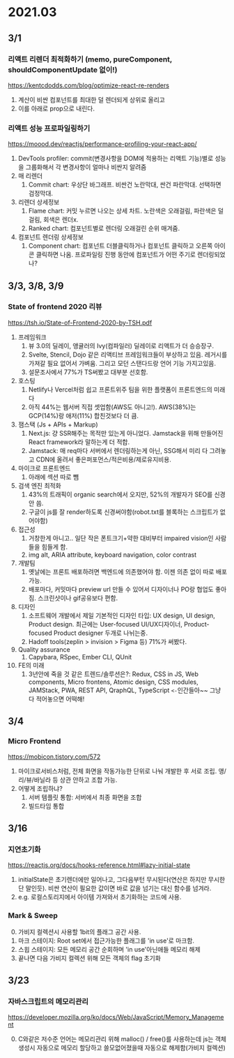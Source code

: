 # 2021.03

## 3/1

### 리액트 리렌더 최적화하기 (memo, pureComponent, shouldComponentUpdate 없이!)

https://kentcdodds.com/blog/optimize-react-re-renders

1. 계산이 비싼 컴포넌트를 최대한 덜 렌더되게 상위로 올리고
2. 이를 아래로 prop으로 내린다.

### 리액트 성능 프로파일링하기

https://moood.dev/reactjs/performance-profiling-your-react-app/

1. DevTools profiler: commit(변경사항을 DOM에 적용하는 리액트 기능)별로 성능을 그룹화해서 각 변경사항이 얼마나 비싼지 알려줌
2. 매 리렌더
   1. Commit chart: 우상단 바그래프. 비싼건 노란막대, 싼건 파란막대. 선택하면 검정막대.
3. 리렌더 상세정보
   1. Flame chart: 커밋 누르면 나오는 상세 차트. 노란색은 오래걸림, 파란색은 덜걸림, 회색은 렌더x.
   2. Ranked chart: 컴포넌트별로 렌더링 오래걸린 순위 매겨줌.
4. 컴포넌트 렌더링 상세정보
   1. Component chart: 컴포넌트 더블클릭하거나 컴포넌트 클릭하고 오른쪽 아이콘 클릭하면 나옴. 프로파일링 진행 동안에 컴포넌트가 어떤 주기로 렌더링되었나?

## 3/3, 3/8, 3/9

### State of frontend 2020 리뷰

https://tsh.io/State-of-Frontend-2020-by-TSH.pdf

1. 프레임워크
   1. 뷰 3.0의 딜레이, 앵귤러의 Ivy(컴파일러) 딜레이로 리액트가 더 승승장구.
   2. Svelte, Stencil, Dojo 같은 리액티브 프레임워크들이 부상하고 있음. 레거시를 가져갈 필요 없어서 가벼움. 그리고 모던 스탠다드랑 언어 기능 가지고있음.
   3. 설문조사에서 77%가 TS써봤고 대부분 선호함.
2. 호스팅
   1. Netlify나 Vercel처럼 쉽고 프론트위주 팀을 위한 플랫폼이 프론트엔드의 미래다
   2. 아직 44%는 웹서버 직접 셋업함(AWS도 아니고!). AWS(38%)는 GCP(14%)랑 애저(11%) 합친것보다 더 큼.
3. 잼스택 (Js + APIs + Markup)
   1. Next.js: 걍 SSR해주는 목적만 있는게 아니었다. Jamstack을 위해 만들어진 React framework라 말하는게 더 적합.
   2. Jamstack: 매 req마다 서버에서 렌더링하는게 아닌, SSG해서 미리 다 그려놓고 CDN에 올려서 좋은퍼포먼스/적은비용/제로유지비용.
4. 마이크로 프론트엔드
   1. 아래에 섹션 따로 뺌
5. 검색 엔진 최적화
   1. 43%의 트래픽이 organic search에서 오지만, 52%의 개발자가 SEO를 신경 안 씀.
   2. 구글이 js를 잘 render하도록 신경써야함(robot.txt를 블록하는 스크립트가 없어야함)
6. 접근성
   1. 거창한게 아니고.. 일단 작은 폰트크기+약한 대비부터 impaired vision인 사람들을 힘들게 함.
   2. img alt, ARIA attribute, keyboard navigation, color contrast
7. 개발팀
   1. 옛날에는 프론트 배포하려면 백엔드에 의존했어야 함. 이젠 의존 없이 따로 배포 가능.
   2. 배포마다, 커밋마다 preview url 만들 수 있어서 디자이너나 PO랑 협업도 좋아짐. 스크린샷이나 gif공유보다 편함.
8. 디자인
   1. 소프트웨어 개발에서 제일 기본적인 디자인 타입: UX design, UI design, Product design. 최근에는 User-focused UI/UX디자이너, Product-focused Product designer 두개로 나뉘는중.
   2. Hadoff tools(zeplin > invision > Figma 등) 71%가 써봤다.
9. Quality assurance
   1. Capybara, RSpec, Ember CLI, QUnit
10. FE의 미래
    1. 3년안에 죽을 것 같은 트렌드/솔루션은?: Redux, CSS in JS, Web components, Micro frontens, Atomic design, CSS modules, JAMStack, PWA, REST API, QraphQL, TypeScript `<-`인간들아~~ 그냥 다 적어놓으면 어떡해!

## 3/4

### Micro Frontend

https://mobicon.tistory.com/572

1. 마이크로서비스처럼, 전체 화면을 작동가능한 단위로 나눠 개발한 후 서로 조립. 앵/리/뷰/바닐라 등 상관 안하고 조합 가능.
2. 어떻게 조립하냐?
   1. 서버 템플릿 통합: 서버에서 최종 화면을 조합
   2. 빌드타임 통합

## 3/16

### 지연초기화

https://reactjs.org/docs/hooks-reference.html#lazy-initial-state

1. initialState은 초기렌더에만 일어나고, 그다음부턴 무시된다(연산은 하지만 무시한단 말인듯). 비싼 연산이 필요한 값이면 바로 값을 넘기는 대신 함수를 넘겨라.
2. e.g. 로컬스토리지에서 아이템 가져와서 초기화하는 코드에 사용.

### Mark & Sweep

0. 가비지 컬렉션시 사용할 1bit의 플래그 공간 사용.
1. 마크 스테이지: Root set에서 접근가능한 플래그를 'in use'로 마크함.
2. 스윕 스테이지: 모든 메모리 공간 순회하며 'in use'아닌애들 메모리 해제
3. 끝나면 다음 가비지 컬렉션 위해 모든 객체의 flag 초기화

## 3/23

### 자바스크립트의 메모리관리

https://developer.mozilla.org/ko/docs/Web/JavaScript/Memory_Management

0. C와같은 저수준 언어는 메모리관리 위해 malloc() / free()를 사용하는데 js는 객체 생성시 자동으로 메모리 할당하고 쓸모없어졌을때 자동으로 해제함(가비지 컬렉션)
